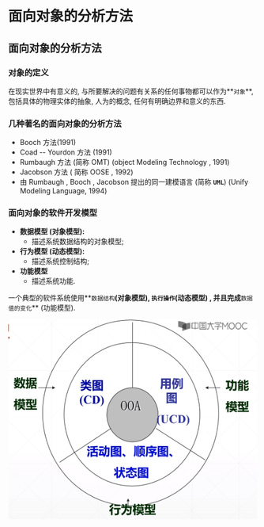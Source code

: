 # 面向对象的分析方法

## 面向对象的分析方法

### 对象的定义

在现实世界中有意义的, 与所要解决的问题有关系的任何事物都可以作为**`对象`**, 包括具体的物理实体的抽象, 人为的概念, 任何有明确边界和意义的东西.

### 几种著名的面向对象的分析方法

* Booch  方法\(1991\)
* Coad -- Yourdon 方法 \(1991\)
* Rumbaugh 方法 \(简称 OMT\)  \(object Modeling Technology , 1991\)
* Jacobson 方法 \( 简称 OOSE , 1992\)
* 由 Rumbaugh , Booch , Jacobson 提出的同一建模语言 \(简称 **`UML`**\) \(Unify Modeling Language, 1994\)

### 面向对象的软件开发模型

* **数据模型 \(对象模型\):**
  * 描述系统数据结构的对象模型;
* **行为模型 \(动态模型\):**
  * 描述系统控制结构;
* **功能模型**
  * 描述系统功能.

一个典型的软件系统使用**`数据结构`**\(对象模型\), **`执行操作`**\(动态模型\) , 并且完成**`数据值的变化`** \(功能模型\).

![&#x9762;&#x5411;&#x5BF9;&#x8C61;&#x7684;&#x8F6F;&#x4EF6;&#x5F00;&#x53D1;&#x6A21;&#x578B;](../.gitbook/assets/image%20%2875%29.png)

## 

